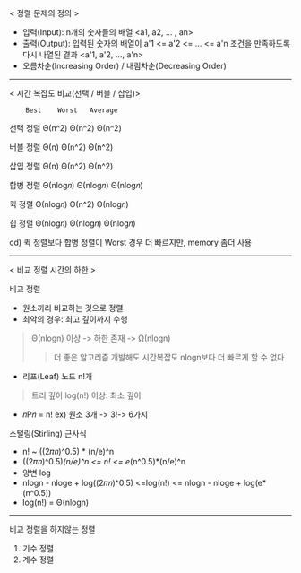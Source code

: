 < 정렬 문제의 정의 >
- 입력(Input): n개의 숫자들의 배열 <a1, a2, ... , an>
- 출력(Output): 입력된 숫자의 배열이 a'1 <= a'2 <= ... <= a'n 조건을 만족하도록 다시 나열된 결과 <a'1, a'2, ..., a'n>
- 오름차순(Increasing Order) / 내림차순(Decreasing Order)
---
< 시간 복잡도 비교(선택 / 버블 / 삽입)>

        Best    Worst   Average
선택 정렬 Θ(n^2)  Θ(n^2)   Θ(n^2)

버블 정렬 Θ(n)    Θ(n^2)   Θ(n^2)

삽입 정렬 Θ(n)    Θ(n^2)   Θ(n^2)

합병 정렬 Θ(nlog𝑛) Θ(nlog𝑛) Θ(nlog𝑛) 

퀵 정렬  Θ(nlog𝑛) Θ(n^2)   Θ(nlog𝑛) 

힙 정렬  Θ(nlog𝑛) Θ(nlog𝑛) Θ(nlog𝑛)

cd) 퀵 정렬보다 합병 정렬이 Worst 경우 더 빠르지만, memory 좀더 사용

---
< 비교 정렬 시간의 하한 >

비교 정렬 
- 원소끼리 비교하는 것으로 정렬
- 최악의 경우: 최고 깊이까지 수행
> Θ(nlogn) 이상 -> 하한 존재 -> Ω(nlogn)
>> 더 좋은 알고리즘 개발해도 시간복잡도 nlogn보다 더 빠르게 할 수 없다
- 리프(Leaf) 노드 n!개
> 트리 깊이 log(n!) 이상: 최소 깊이
- 𝑛P𝑛 = n! ex) 원소 3개 -> 3!-> 6가지

스털링(Stirling) 근사식
- n! ~ ((2𝜋𝑛)^0.5) * (n/e)^n
- ((2𝜋𝑛)^0.5)*(n/e)^n <= n! <= e*(n^0.5)*(n/e)^n
- 양변 log
- nlogn - nloge + log((2𝜋𝑛)^0.5) <=log(n!) <= nlogn - nloge + log(e*(n^0.5))
- log(n!) = Θ(nlogn)
---
비교 정렬을 하지않는 정렬
1. 기수 정렬
2. 계수 정렬